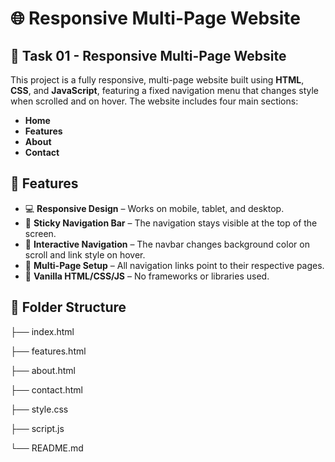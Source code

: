 # 🌐 Responsive Multi-Page Website

## 📌 Task 01 - Responsive Multi-Page Website

This project is a fully responsive, multi-page website built using **HTML**, **CSS**, and **JavaScript**, featuring a fixed navigation menu that changes style when scrolled and on hover. The website includes four main sections:

- **Home**
- **Features**
- **About**
- **Contact**

## 🧩 Features

- 💻 **Responsive Design** – Works on mobile, tablet, and desktop.
- 📌 **Sticky Navigation Bar** – The navigation stays visible at the top of the screen.
- 🎨 **Interactive Navigation** – The navbar changes background color on scroll and link style on hover.
- 📄 **Multi-Page Setup** – All navigation links point to their respective pages.
- 🧠 **Vanilla HTML/CSS/JS** – No frameworks or libraries used.


## 📁 Folder Structure

├── index.html

├── features.html

├── about.html

├── contact.html

├── style.css

├── script.js

└── README.md
